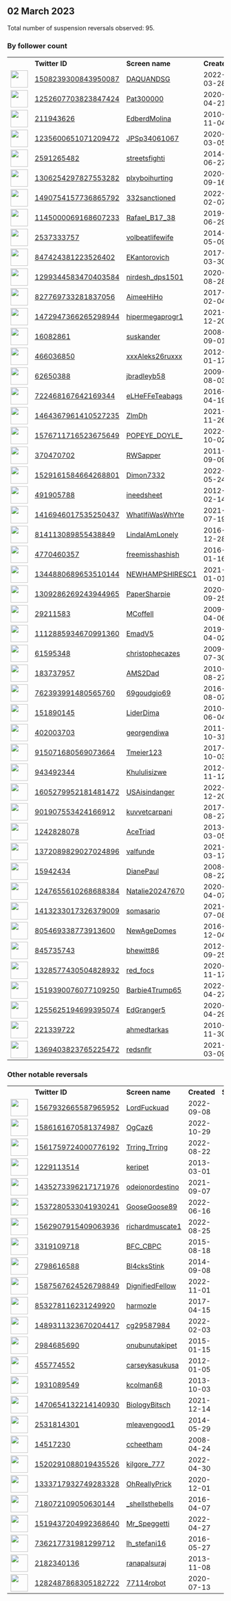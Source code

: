 
## 02 March 2023
Total number of suspension reversals observed: 95.

### By follower count
<table><tr><th></th><th align="left">Twitter ID</th><th align="left">Screen name</th>
<th align="left">Created</th><th align="left">Status</th><th align="left">Suspended</th><th align="left">Followers</th>
<tr><td><a href="https://pbs.twimg.com/profile_images/1593429272055652363/Gqb-FfoG_normal.jpg"><img src="https://pbs.twimg.com/profile_images/1593429272055652363/Gqb-FfoG_normal.jpg" width="40px" height="40px" align="center"/></a></td><td><a href="https://twitter.com/intent/user?user_id=1508239300843950087">1508239300843950087</a></td><td><a href="https://twitter.com/DAQUANDSG">DAQUANDSG</a></td><td>2022-03-28</td><td align="center"></td><td>2023-02-22</td><td>33163</td></tr>
<tr><td><a href="https://pbs.twimg.com/profile_images/1449141840016551942/nViTGtvR_normal.jpg"><img src="https://pbs.twimg.com/profile_images/1449141840016551942/nViTGtvR_normal.jpg" width="40px" height="40px" align="center"/></a></td><td><a href="https://twitter.com/intent/user?user_id=1252607703823847424">1252607703823847424</a></td><td><a href="https://twitter.com/Pat300000">Pat300000</a></td><td>2020-04-21</td><td align="center"></td><td>2022-10-08</td><td>14719</td></tr>
<tr><td><a href="https://pbs.twimg.com/profile_images/1378158499809665024/q2aw2Sg-_normal.jpg"><img src="https://pbs.twimg.com/profile_images/1378158499809665024/q2aw2Sg-_normal.jpg" width="40px" height="40px" align="center"/></a></td><td><a href="https://twitter.com/intent/user?user_id=211943626">211943626</a></td><td><a href="https://twitter.com/EdberdMolina">EdberdMolina</a></td><td>2010-11-04</td><td align="center"></td><td></td><td>12406</td></tr>
<tr><td><a href="https://pbs.twimg.com/profile_images/1329007426566295552/yTGdcw4l_normal.jpg"><img src="https://pbs.twimg.com/profile_images/1329007426566295552/yTGdcw4l_normal.jpg" width="40px" height="40px" align="center"/></a></td><td><a href="https://twitter.com/intent/user?user_id=1235600651071209472">1235600651071209472</a></td><td><a href="https://twitter.com/JPSp34061067">JPSp34061067</a></td><td>2020-03-05</td><td align="center"></td><td>2022-11-08</td><td>5915</td></tr>
<tr><td><a href="https://pbs.twimg.com/profile_images/1618067688202412032/21kyKWiX_normal.jpg"><img src="https://pbs.twimg.com/profile_images/1618067688202412032/21kyKWiX_normal.jpg" width="40px" height="40px" align="center"/></a></td><td><a href="https://twitter.com/intent/user?user_id=2591265482">2591265482</a></td><td><a href="https://twitter.com/streetsfighti">streetsfighti</a></td><td>2014-06-27</td><td align="center"></td><td>2023-02-24</td><td>4477</td></tr>
<tr><td><a href="https://pbs.twimg.com/profile_images/1629839447054221312/bm5tHHGq_normal.jpg"><img src="https://pbs.twimg.com/profile_images/1629839447054221312/bm5tHHGq_normal.jpg" width="40px" height="40px" align="center"/></a></td><td><a href="https://twitter.com/intent/user?user_id=1306254297827553282">1306254297827553282</a></td><td><a href="https://twitter.com/plxyboihurting">plxyboihurting</a></td><td>2020-09-16</td><td align="center"></td><td></td><td>3108</td></tr>
<tr><td><a href="https://pbs.twimg.com/profile_images/1577671159260274693/uwBQXS62_normal.jpg"><img src="https://pbs.twimg.com/profile_images/1577671159260274693/uwBQXS62_normal.jpg" width="40px" height="40px" align="center"/></a></td><td><a href="https://twitter.com/intent/user?user_id=1490754157736865792">1490754157736865792</a></td><td><a href="https://twitter.com/332sanctioned">332sanctioned</a></td><td>2022-02-07</td><td align="center"></td><td>2022-11-03</td><td>2953</td></tr>
<tr><td><a href="https://pbs.twimg.com/profile_images/1571309814302576641/Zn9eVzLs_normal.jpg"><img src="https://pbs.twimg.com/profile_images/1571309814302576641/Zn9eVzLs_normal.jpg" width="40px" height="40px" align="center"/></a></td><td><a href="https://twitter.com/intent/user?user_id=1145000069168607233">1145000069168607233</a></td><td><a href="https://twitter.com/Rafael_B17_38">Rafael_B17_38</a></td><td>2019-06-29</td><td align="center"></td><td>2022-10-18</td><td>2642</td></tr>
<tr><td><a href="https://pbs.twimg.com/profile_images/1329822096235634689/0jW0pkBV_normal.jpg"><img src="https://pbs.twimg.com/profile_images/1329822096235634689/0jW0pkBV_normal.jpg" width="40px" height="40px" align="center"/></a></td><td><a href="https://twitter.com/intent/user?user_id=2537333757">2537333757</a></td><td><a href="https://twitter.com/volbeatlifewife">volbeatlifewife</a></td><td>2014-05-09</td><td align="center">🔒</td><td></td><td>2300</td></tr>
<tr><td><a href="https://pbs.twimg.com/profile_images/1498473563229069315/dAdmVr9U_normal.jpg"><img src="https://pbs.twimg.com/profile_images/1498473563229069315/dAdmVr9U_normal.jpg" width="40px" height="40px" align="center"/></a></td><td><a href="https://twitter.com/intent/user?user_id=847424381223526402">847424381223526402</a></td><td><a href="https://twitter.com/EKantorovich">EKantorovich</a></td><td>2017-03-30</td><td align="center"></td><td>2022-06-29</td><td>2135</td></tr>
<tr><td><a href="https://pbs.twimg.com/profile_images/1395372836273807364/OgIwEwdt_normal.jpg"><img src="https://pbs.twimg.com/profile_images/1395372836273807364/OgIwEwdt_normal.jpg" width="40px" height="40px" align="center"/></a></td><td><a href="https://twitter.com/intent/user?user_id=1299344583470403584">1299344583470403584</a></td><td><a href="https://twitter.com/nirdesh_dps1501">nirdesh_dps1501</a></td><td>2020-08-28</td><td align="center"></td><td></td><td>1654</td></tr>
<tr><td><a href="https://pbs.twimg.com/profile_images/1297015904157315073/EgPJgHJy_normal.png"><img src="https://pbs.twimg.com/profile_images/1297015904157315073/EgPJgHJy_normal.png" width="40px" height="40px" align="center"/></a></td><td><a href="https://twitter.com/intent/user?user_id=827769733281837056">827769733281837056</a></td><td><a href="https://twitter.com/AimeeHiHo">AimeeHiHo</a></td><td>2017-02-04</td><td align="center"></td><td></td><td>1645</td></tr>
<tr><td><a href="https://pbs.twimg.com/profile_images/1474027951213748224/CYuDQ2hi_normal.jpg"><img src="https://pbs.twimg.com/profile_images/1474027951213748224/CYuDQ2hi_normal.jpg" width="40px" height="40px" align="center"/></a></td><td><a href="https://twitter.com/intent/user?user_id=1472947366265298944">1472947366265298944</a></td><td><a href="https://twitter.com/hipermegaprogr1">hipermegaprogr1</a></td><td>2021-12-20</td><td align="center"></td><td>2022-09-28</td><td>1476</td></tr>
<tr><td><a href="https://pbs.twimg.com/profile_images/850859833670606848/65iOE-hS_normal.jpg"><img src="https://pbs.twimg.com/profile_images/850859833670606848/65iOE-hS_normal.jpg" width="40px" height="40px" align="center"/></a></td><td><a href="https://twitter.com/intent/user?user_id=16082861">16082861</a></td><td><a href="https://twitter.com/suskander">suskander</a></td><td>2008-09-01</td><td align="center"></td><td></td><td>1309</td></tr>
<tr><td><a href="https://pbs.twimg.com/profile_images/1511237917154451457/ln9-aSZa_normal.jpg"><img src="https://pbs.twimg.com/profile_images/1511237917154451457/ln9-aSZa_normal.jpg" width="40px" height="40px" align="center"/></a></td><td><a href="https://twitter.com/intent/user?user_id=466036850">466036850</a></td><td><a href="https://twitter.com/xxxAleks26ruxxx">xxxAleks26ruxxx</a></td><td>2012-01-17</td><td align="center"></td><td>2022-09-20</td><td>1134</td></tr>
<tr><td><a href="https://pbs.twimg.com/profile_images/1580747968214360065/SG5g2Zoa_normal.jpg"><img src="https://pbs.twimg.com/profile_images/1580747968214360065/SG5g2Zoa_normal.jpg" width="40px" height="40px" align="center"/></a></td><td><a href="https://twitter.com/intent/user?user_id=62650388">62650388</a></td><td><a href="https://twitter.com/jbradleyb58">jbradleyb58</a></td><td>2009-08-03</td><td align="center"></td><td>2022-10-31</td><td>864</td></tr>
<tr><td><a href="https://pbs.twimg.com/profile_images/1583137163016912899/W5X0UK5m_normal.jpg"><img src="https://pbs.twimg.com/profile_images/1583137163016912899/W5X0UK5m_normal.jpg" width="40px" height="40px" align="center"/></a></td><td><a href="https://twitter.com/intent/user?user_id=722468167642169344">722468167642169344</a></td><td><a href="https://twitter.com/eLHeFFeTeabags">eLHeFFeTeabags</a></td><td>2016-04-19</td><td align="center"></td><td>2022-11-02</td><td>613</td></tr>
<tr><td><a href="https://pbs.twimg.com/profile_images/1579208576408723456/ONzqtQlD_normal.jpg"><img src="https://pbs.twimg.com/profile_images/1579208576408723456/ONzqtQlD_normal.jpg" width="40px" height="40px" align="center"/></a></td><td><a href="https://twitter.com/intent/user?user_id=1464367961410527235">1464367961410527235</a></td><td><a href="https://twitter.com/ZlmDh">ZlmDh</a></td><td>2021-11-26</td><td align="center"></td><td>2022-10-12</td><td>609</td></tr>
<tr><td><a href="https://pbs.twimg.com/profile_images/1598515065648545793/JuPtHYBs_normal.jpg"><img src="https://pbs.twimg.com/profile_images/1598515065648545793/JuPtHYBs_normal.jpg" width="40px" height="40px" align="center"/></a></td><td><a href="https://twitter.com/intent/user?user_id=1576711716523675649">1576711716523675649</a></td><td><a href="https://twitter.com/POPEYE_DOYLE_">POPEYE_DOYLE_</a></td><td>2022-10-02</td><td align="center"></td><td>2023-02-17</td><td>586</td></tr>
<tr><td><a href="https://pbs.twimg.com/profile_images/1631125522578288640/CDY_TBuw_normal.jpg"><img src="https://pbs.twimg.com/profile_images/1631125522578288640/CDY_TBuw_normal.jpg" width="40px" height="40px" align="center"/></a></td><td><a href="https://twitter.com/intent/user?user_id=370470702">370470702</a></td><td><a href="https://twitter.com/RWSapper">RWSapper</a></td><td>2011-09-09</td><td align="center"></td><td></td><td>581</td></tr>
<tr><td><a href="https://pbs.twimg.com/profile_images/1529168536555425792/FaKMKcjI_normal.jpg"><img src="https://pbs.twimg.com/profile_images/1529168536555425792/FaKMKcjI_normal.jpg" width="40px" height="40px" align="center"/></a></td><td><a href="https://twitter.com/intent/user?user_id=1529161584664268801">1529161584664268801</a></td><td><a href="https://twitter.com/Dimon7332">Dimon7332</a></td><td>2022-05-24</td><td align="center">🔒</td><td>2023-01-24</td><td>510</td></tr>
<tr><td><a href="https://pbs.twimg.com/profile_images/1336639913177976833/HTo-m_qm_normal.jpg"><img src="https://pbs.twimg.com/profile_images/1336639913177976833/HTo-m_qm_normal.jpg" width="40px" height="40px" align="center"/></a></td><td><a href="https://twitter.com/intent/user?user_id=491905788">491905788</a></td><td><a href="https://twitter.com/ineedsheet">ineedsheet</a></td><td>2012-02-14</td><td align="center"></td><td>2023-02-10</td><td>468</td></tr>
<tr><td><a href="https://pbs.twimg.com/profile_images/1630996440808914968/oCzdE4hC_normal.jpg"><img src="https://pbs.twimg.com/profile_images/1630996440808914968/oCzdE4hC_normal.jpg" width="40px" height="40px" align="center"/></a></td><td><a href="https://twitter.com/intent/user?user_id=1416946017535250437">1416946017535250437</a></td><td><a href="https://twitter.com/WhatIfiWasWhYte">WhatIfiWasWhYte</a></td><td>2021-07-19</td><td align="center"></td><td></td><td>450</td></tr>
<tr><td><a href="https://pbs.twimg.com/profile_images/1568374414781169666/hgez7Uqa_normal.jpg"><img src="https://pbs.twimg.com/profile_images/1568374414781169666/hgez7Uqa_normal.jpg" width="40px" height="40px" align="center"/></a></td><td><a href="https://twitter.com/intent/user?user_id=814113089855438849">814113089855438849</a></td><td><a href="https://twitter.com/LindaIAmLonely">LindaIAmLonely</a></td><td>2016-12-28</td><td align="center"></td><td>2023-01-06</td><td>432</td></tr>
<tr><td><a href="https://pbs.twimg.com/profile_images/1562311992181940225/flLUfzYt_normal.jpg"><img src="https://pbs.twimg.com/profile_images/1562311992181940225/flLUfzYt_normal.jpg" width="40px" height="40px" align="center"/></a></td><td><a href="https://twitter.com/intent/user?user_id=4770460357">4770460357</a></td><td><a href="https://twitter.com/freemisshashish">freemisshashish</a></td><td>2016-01-16</td><td align="center"></td><td>2023-02-02</td><td>400</td></tr>
<tr><td><a href="https://pbs.twimg.com/profile_images/1344880975658946561/C6yCgSFZ_normal.jpg"><img src="https://pbs.twimg.com/profile_images/1344880975658946561/C6yCgSFZ_normal.jpg" width="40px" height="40px" align="center"/></a></td><td><a href="https://twitter.com/intent/user?user_id=1344880689653510144">1344880689653510144</a></td><td><a href="https://twitter.com/NEWHAMPSHIRESC1">NEWHAMPSHIRESC1</a></td><td>2021-01-01</td><td align="center"></td><td></td><td>360</td></tr>
<tr><td><a href="https://pbs.twimg.com/profile_images/1504517501274636289/d-Y92aof_normal.jpg"><img src="https://pbs.twimg.com/profile_images/1504517501274636289/d-Y92aof_normal.jpg" width="40px" height="40px" align="center"/></a></td><td><a href="https://twitter.com/intent/user?user_id=1309286269243944965">1309286269243944965</a></td><td><a href="https://twitter.com/PaperSharpie">PaperSharpie</a></td><td>2020-09-25</td><td align="center"></td><td>2022-07-17</td><td>332</td></tr>
<tr><td><a href="https://pbs.twimg.com/profile_images/1574118083198853123/8c7SczFN_normal.jpg"><img src="https://pbs.twimg.com/profile_images/1574118083198853123/8c7SczFN_normal.jpg" width="40px" height="40px" align="center"/></a></td><td><a href="https://twitter.com/intent/user?user_id=29211583">29211583</a></td><td><a href="https://twitter.com/MCoffell">MCoffell</a></td><td>2009-04-06</td><td align="center"></td><td>2022-12-19</td><td>294</td></tr>
<tr><td><a href="https://pbs.twimg.com/profile_images/1362136693948743682/Wsyvqk0-_normal.jpg"><img src="https://pbs.twimg.com/profile_images/1362136693948743682/Wsyvqk0-_normal.jpg" width="40px" height="40px" align="center"/></a></td><td><a href="https://twitter.com/intent/user?user_id=1112885934670991360">1112885934670991360</a></td><td><a href="https://twitter.com/EmadV5">EmadV5</a></td><td>2019-04-02</td><td align="center"></td><td></td><td>294</td></tr>
<tr><td><a href="https://pbs.twimg.com/profile_images/1258295540904865793/4L83xMQL_normal.jpg"><img src="https://pbs.twimg.com/profile_images/1258295540904865793/4L83xMQL_normal.jpg" width="40px" height="40px" align="center"/></a></td><td><a href="https://twitter.com/intent/user?user_id=61595348">61595348</a></td><td><a href="https://twitter.com/christophecazes">christophecazes</a></td><td>2009-07-30</td><td align="center"></td><td>2023-01-12</td><td>272</td></tr>
<tr><td><a href="https://pbs.twimg.com/profile_images/993291375205650433/JW6f37PZ_normal.jpg"><img src="https://pbs.twimg.com/profile_images/993291375205650433/JW6f37PZ_normal.jpg" width="40px" height="40px" align="center"/></a></td><td><a href="https://twitter.com/intent/user?user_id=183737957">183737957</a></td><td><a href="https://twitter.com/AMS2Dad">AMS2Dad</a></td><td>2010-08-27</td><td align="center"></td><td></td><td>258</td></tr>
<tr><td><a href="https://pbs.twimg.com/profile_images/1199694859394785281/PnrcGKcK_normal.jpg"><img src="https://pbs.twimg.com/profile_images/1199694859394785281/PnrcGKcK_normal.jpg" width="40px" height="40px" align="center"/></a></td><td><a href="https://twitter.com/intent/user?user_id=762393991480565760">762393991480565760</a></td><td><a href="https://twitter.com/69goudgio69">69goudgio69</a></td><td>2016-08-07</td><td align="center"></td><td></td><td>258</td></tr>
<tr><td><a href="https://pbs.twimg.com/profile_images/1566224943607697410/sEB86Plv_normal.jpg"><img src="https://pbs.twimg.com/profile_images/1566224943607697410/sEB86Plv_normal.jpg" width="40px" height="40px" align="center"/></a></td><td><a href="https://twitter.com/intent/user?user_id=151890145">151890145</a></td><td><a href="https://twitter.com/LiderDima">LiderDima</a></td><td>2010-06-04</td><td align="center"></td><td>2022-09-14</td><td>209</td></tr>
<tr><td><a href="https://pbs.twimg.com/profile_images/1586054897576955906/mZLzCBZ0_normal.jpg"><img src="https://pbs.twimg.com/profile_images/1586054897576955906/mZLzCBZ0_normal.jpg" width="40px" height="40px" align="center"/></a></td><td><a href="https://twitter.com/intent/user?user_id=402003703">402003703</a></td><td><a href="https://twitter.com/georgendiwa">georgendiwa</a></td><td>2011-10-31</td><td align="center"></td><td>2022-10-29</td><td>195</td></tr>
<tr><td><a href="https://pbs.twimg.com/profile_images/940036615400931330/Go2TzIW8_normal.jpg"><img src="https://pbs.twimg.com/profile_images/940036615400931330/Go2TzIW8_normal.jpg" width="40px" height="40px" align="center"/></a></td><td><a href="https://twitter.com/intent/user?user_id=915071680569073664">915071680569073664</a></td><td><a href="https://twitter.com/Tmeier123">Tmeier123</a></td><td>2017-10-03</td><td align="center"></td><td></td><td>194</td></tr>
<tr><td><a href="https://pbs.twimg.com/profile_images/1484192535006224392/kUp9O4XQ_normal.jpg"><img src="https://pbs.twimg.com/profile_images/1484192535006224392/kUp9O4XQ_normal.jpg" width="40px" height="40px" align="center"/></a></td><td><a href="https://twitter.com/intent/user?user_id=943492344">943492344</a></td><td><a href="https://twitter.com/Khululisizwe">Khululisizwe</a></td><td>2012-11-12</td><td align="center"></td><td>2022-09-15</td><td>150</td></tr>
<tr><td><a href="https://pbs.twimg.com/profile_images/1618465017535275010/QNPb8jW0_normal.jpg"><img src="https://pbs.twimg.com/profile_images/1618465017535275010/QNPb8jW0_normal.jpg" width="40px" height="40px" align="center"/></a></td><td><a href="https://twitter.com/intent/user?user_id=1605279952181481472">1605279952181481472</a></td><td><a href="https://twitter.com/USAisindanger">USAisindanger</a></td><td>2022-12-20</td><td align="center"></td><td>2023-02-24</td><td>142</td></tr>
<tr><td><a href="https://pbs.twimg.com/profile_images/1545947628181110785/pRtR3sjQ_normal.jpg"><img src="https://pbs.twimg.com/profile_images/1545947628181110785/pRtR3sjQ_normal.jpg" width="40px" height="40px" align="center"/></a></td><td><a href="https://twitter.com/intent/user?user_id=901907553424166912">901907553424166912</a></td><td><a href="https://twitter.com/kuvvetcarpani">kuvvetcarpani</a></td><td>2017-08-27</td><td align="center"></td><td>2022-07-21</td><td>138</td></tr>
<tr><td><a href="https://pbs.twimg.com/profile_images/1564534667537170434/Fx34rPMc_normal.jpg"><img src="https://pbs.twimg.com/profile_images/1564534667537170434/Fx34rPMc_normal.jpg" width="40px" height="40px" align="center"/></a></td><td><a href="https://twitter.com/intent/user?user_id=1242828078">1242828078</a></td><td><a href="https://twitter.com/AceTriad">AceTriad</a></td><td>2013-03-05</td><td align="center"></td><td>2022-08-30</td><td>134</td></tr>
<tr><td><a href="https://pbs.twimg.com/profile_images/1630758565224013825/S4o6c5c__normal.jpg"><img src="https://pbs.twimg.com/profile_images/1630758565224013825/S4o6c5c__normal.jpg" width="40px" height="40px" align="center"/></a></td><td><a href="https://twitter.com/intent/user?user_id=1372089829027024896">1372089829027024896</a></td><td><a href="https://twitter.com/valfunde">valfunde</a></td><td>2021-03-17</td><td align="center">🔒</td><td></td><td>124</td></tr>
<tr><td><a href="https://pbs.twimg.com/profile_images/1032559015950049280/0NDWa6vx_normal.jpg"><img src="https://pbs.twimg.com/profile_images/1032559015950049280/0NDWa6vx_normal.jpg" width="40px" height="40px" align="center"/></a></td><td><a href="https://twitter.com/intent/user?user_id=15942434">15942434</a></td><td><a href="https://twitter.com/DianePaul">DianePaul</a></td><td>2008-08-22</td><td align="center"></td><td></td><td>118</td></tr>
<tr><td><a href="https://pbs.twimg.com/profile_images/1271443726062190592/vo8M9hei_normal.jpg"><img src="https://pbs.twimg.com/profile_images/1271443726062190592/vo8M9hei_normal.jpg" width="40px" height="40px" align="center"/></a></td><td><a href="https://twitter.com/intent/user?user_id=1247655610268688384">1247655610268688384</a></td><td><a href="https://twitter.com/Natalie20247670">Natalie20247670</a></td><td>2020-04-07</td><td align="center"></td><td></td><td>114</td></tr>
<tr><td><a href="https://pbs.twimg.com/profile_images/1603010801014636550/vsmO1msd_normal.jpg"><img src="https://pbs.twimg.com/profile_images/1603010801014636550/vsmO1msd_normal.jpg" width="40px" height="40px" align="center"/></a></td><td><a href="https://twitter.com/intent/user?user_id=1413233017326379009">1413233017326379009</a></td><td><a href="https://twitter.com/somasario">somasario</a></td><td>2021-07-08</td><td align="center"></td><td>2023-02-23</td><td>102</td></tr>
<tr><td><a href="https://pbs.twimg.com/profile_images/1115237437398224902/Oo8Rx01p_normal.jpg"><img src="https://pbs.twimg.com/profile_images/1115237437398224902/Oo8Rx01p_normal.jpg" width="40px" height="40px" align="center"/></a></td><td><a href="https://twitter.com/intent/user?user_id=805469338773913600">805469338773913600</a></td><td><a href="https://twitter.com/NewAgeDomes">NewAgeDomes</a></td><td>2016-12-04</td><td align="center"></td><td></td><td>89</td></tr>
<tr><td><a href="https://pbs.twimg.com/profile_images/1471128165758091264/Y0T5np54_normal.jpg"><img src="https://pbs.twimg.com/profile_images/1471128165758091264/Y0T5np54_normal.jpg" width="40px" height="40px" align="center"/></a></td><td><a href="https://twitter.com/intent/user?user_id=845735743">845735743</a></td><td><a href="https://twitter.com/bhewitt86">bhewitt86</a></td><td>2012-09-25</td><td align="center"></td><td>2022-12-24</td><td>85</td></tr>
<tr><td><a href="https://pbs.twimg.com/profile_images/1328580311387664384/r_5H-KrP_normal.jpg"><img src="https://pbs.twimg.com/profile_images/1328580311387664384/r_5H-KrP_normal.jpg" width="40px" height="40px" align="center"/></a></td><td><a href="https://twitter.com/intent/user?user_id=1328577430504828932">1328577430504828932</a></td><td><a href="https://twitter.com/red_focs">red_focs</a></td><td>2020-11-17</td><td align="center"></td><td></td><td>84</td></tr>
<tr><td><a href="https://pbs.twimg.com/profile_images/1519452436506701824/xaGjfDdq_normal.jpg"><img src="https://pbs.twimg.com/profile_images/1519452436506701824/xaGjfDdq_normal.jpg" width="40px" height="40px" align="center"/></a></td><td><a href="https://twitter.com/intent/user?user_id=1519390076077109250">1519390076077109250</a></td><td><a href="https://twitter.com/Barbie4Trump65">Barbie4Trump65</a></td><td>2022-04-27</td><td align="center"></td><td>2022-11-21</td><td>84</td></tr>
<tr><td><a href="https://pbs.twimg.com/profile_images/1258352440736448512/6lkdf-qF_normal.jpg"><img src="https://pbs.twimg.com/profile_images/1258352440736448512/6lkdf-qF_normal.jpg" width="40px" height="40px" align="center"/></a></td><td><a href="https://twitter.com/intent/user?user_id=1255625194699395074">1255625194699395074</a></td><td><a href="https://twitter.com/EdGranger5">EdGranger5</a></td><td>2020-04-29</td><td align="center"></td><td></td><td>81</td></tr>
<tr><td><a href="https://pbs.twimg.com/profile_images/1455974339556388869/0Vli5u40_normal.jpg"><img src="https://pbs.twimg.com/profile_images/1455974339556388869/0Vli5u40_normal.jpg" width="40px" height="40px" align="center"/></a></td><td><a href="https://twitter.com/intent/user?user_id=221339722">221339722</a></td><td><a href="https://twitter.com/ahmedtarkas">ahmedtarkas</a></td><td>2010-11-30</td><td align="center"></td><td>2022-10-11</td><td>76</td></tr>
<tr><td><a href="https://pbs.twimg.com/profile_images/1630672541537951750/QlibJb8y_normal.jpg"><img src="https://pbs.twimg.com/profile_images/1630672541537951750/QlibJb8y_normal.jpg" width="40px" height="40px" align="center"/></a></td><td><a href="https://twitter.com/intent/user?user_id=1369403823765225472">1369403823765225472</a></td><td><a href="https://twitter.com/redsnflr">redsnflr</a></td><td>2021-03-09</td><td align="center"></td><td>2022-12-06</td><td>76</td></tr>
</table>

### Other notable reversals
<table><tr><th></th><th align="left">Twitter ID</th><th align="left">Screen name</th>
<th align="left">Created</th><th align="left">Status</th><th align="left">Suspended</th><th align="left">Followers</th>
<tr><td><a href="https://pbs.twimg.com/profile_images/1567933195165007873/M5SHg3jo_normal.jpg"><img src="https://pbs.twimg.com/profile_images/1567933195165007873/M5SHg3jo_normal.jpg" width="40px" height="40px" align="center"/></a></td><td><a href="https://twitter.com/intent/user?user_id=1567932665587965952">1567932665587965952</a></td><td><a href="https://twitter.com/LordFuckuad">LordFuckuad</a></td><td>2022-09-08</td><td align="center"></td><td>2023-02-22</td><td>21</td></tr>
<tr><td><a href="https://pbs.twimg.com/profile_images/1595743274530009091/LH2pUXkE_normal.jpg"><img src="https://pbs.twimg.com/profile_images/1595743274530009091/LH2pUXkE_normal.jpg" width="40px" height="40px" align="center"/></a></td><td><a href="https://twitter.com/intent/user?user_id=1586161670581374987">1586161670581374987</a></td><td><a href="https://twitter.com/OgCaz6">OgCaz6</a></td><td>2022-10-29</td><td align="center"></td><td>2022-12-08</td><td>31</td></tr>
<tr><td><a href="https://pbs.twimg.com/profile_images/1566862737799782401/Kqr68Gf8_normal.jpg"><img src="https://pbs.twimg.com/profile_images/1566862737799782401/Kqr68Gf8_normal.jpg" width="40px" height="40px" align="center"/></a></td><td><a href="https://twitter.com/intent/user?user_id=1561759724000776192">1561759724000776192</a></td><td><a href="https://twitter.com/Trring_Trring">Trring_Trring</a></td><td>2022-08-22</td><td align="center"></td><td>2023-01-05</td><td>22</td></tr>
<tr><td><a href="https://abs.twimg.com/sticky/default_profile_images/default_profile_normal.png"><img src="https://abs.twimg.com/sticky/default_profile_images/default_profile_normal.png" width="40px" height="40px" align="center"/></a></td><td><a href="https://twitter.com/intent/user?user_id=1229113514">1229113514</a></td><td><a href="https://twitter.com/keripet">keripet</a></td><td>2013-03-01</td><td align="center"></td><td>2023-01-02</td><td>4</td></tr>
<tr><td><a href="https://pbs.twimg.com/profile_images/1608196631425425408/m_hQVmow_normal.jpg"><img src="https://pbs.twimg.com/profile_images/1608196631425425408/m_hQVmow_normal.jpg" width="40px" height="40px" align="center"/></a></td><td><a href="https://twitter.com/intent/user?user_id=1435273396217171976">1435273396217171976</a></td><td><a href="https://twitter.com/odeionordestino">odeionordestino</a></td><td>2021-09-07</td><td align="center"></td><td>2022-12-30</td><td>75</td></tr>
<tr><td><a href="https://pbs.twimg.com/profile_images/1537281540731940865/L7WpKzlX_normal.jpg"><img src="https://pbs.twimg.com/profile_images/1537281540731940865/L7WpKzlX_normal.jpg" width="40px" height="40px" align="center"/></a></td><td><a href="https://twitter.com/intent/user?user_id=1537280533041930241">1537280533041930241</a></td><td><a href="https://twitter.com/GooseGoose89">GooseGoose89</a></td><td>2022-06-16</td><td align="center"></td><td>2023-02-08</td><td>1</td></tr>
<tr><td><a href="https://pbs.twimg.com/profile_images/1562908080374812674/SHHl73D7_normal.png"><img src="https://pbs.twimg.com/profile_images/1562908080374812674/SHHl73D7_normal.png" width="40px" height="40px" align="center"/></a></td><td><a href="https://twitter.com/intent/user?user_id=1562907915409063936">1562907915409063936</a></td><td><a href="https://twitter.com/richardmuscate1">richardmuscate1</a></td><td>2022-08-25</td><td align="center"></td><td>2022-11-28</td><td>4</td></tr>
<tr><td><a href="https://pbs.twimg.com/profile_images/633746719948181504/YuF56mN-_normal.jpg"><img src="https://pbs.twimg.com/profile_images/633746719948181504/YuF56mN-_normal.jpg" width="40px" height="40px" align="center"/></a></td><td><a href="https://twitter.com/intent/user?user_id=3319109718">3319109718</a></td><td><a href="https://twitter.com/BFC_CBPC">BFC_CBPC</a></td><td>2015-08-18</td><td align="center"></td><td>2022-12-15</td><td>45</td></tr>
<tr><td><a href="https://pbs.twimg.com/profile_images/1598235511482482688/bW7XoFsK_normal.jpg"><img src="https://pbs.twimg.com/profile_images/1598235511482482688/bW7XoFsK_normal.jpg" width="40px" height="40px" align="center"/></a></td><td><a href="https://twitter.com/intent/user?user_id=2798616588">2798616588</a></td><td><a href="https://twitter.com/Bl4cksStink">Bl4cksStink</a></td><td>2014-09-08</td><td align="center"></td><td>2023-02-24</td><td>38</td></tr>
<tr><td><a href="https://pbs.twimg.com/profile_images/1587567907755597824/5cOph1EC_normal.jpg"><img src="https://pbs.twimg.com/profile_images/1587567907755597824/5cOph1EC_normal.jpg" width="40px" height="40px" align="center"/></a></td><td><a href="https://twitter.com/intent/user?user_id=1587567624526798849">1587567624526798849</a></td><td><a href="https://twitter.com/DignifiedFellow">DignifiedFellow</a></td><td>2022-11-01</td><td align="center"></td><td>2022-12-16</td><td>43</td></tr>
<tr><td><a href="https://pbs.twimg.com/profile_images/1085770345376755714/ijjtMooF_normal.jpg"><img src="https://pbs.twimg.com/profile_images/1085770345376755714/ijjtMooF_normal.jpg" width="40px" height="40px" align="center"/></a></td><td><a href="https://twitter.com/intent/user?user_id=853278116231249920">853278116231249920</a></td><td><a href="https://twitter.com/harmozle">harmozle</a></td><td>2017-04-15</td><td align="center"></td><td>2023-02-28</td><td>3</td></tr>
<tr><td><a href="https://pbs.twimg.com/profile_images/1489715865238966276/wpxS2gAI_normal.jpg"><img src="https://pbs.twimg.com/profile_images/1489715865238966276/wpxS2gAI_normal.jpg" width="40px" height="40px" align="center"/></a></td><td><a href="https://twitter.com/intent/user?user_id=1489311323670204417">1489311323670204417</a></td><td><a href="https://twitter.com/cg29587984">cg29587984</a></td><td>2022-02-03</td><td align="center"></td><td>2022-08-14</td><td>4</td></tr>
<tr><td><a href="https://pbs.twimg.com/profile_images/1069275018482409472/ntoNoxvl_normal.jpg"><img src="https://pbs.twimg.com/profile_images/1069275018482409472/ntoNoxvl_normal.jpg" width="40px" height="40px" align="center"/></a></td><td><a href="https://twitter.com/intent/user?user_id=2984685690">2984685690</a></td><td><a href="https://twitter.com/onubunutakipet">onubunutakipet</a></td><td>2015-01-15</td><td align="center">🔒</td><td>2023-02-14</td><td>0</td></tr>
<tr><td><a href="https://pbs.twimg.com/profile_images/1460641148826013696/gLEXCYBo_normal.jpg"><img src="https://pbs.twimg.com/profile_images/1460641148826013696/gLEXCYBo_normal.jpg" width="40px" height="40px" align="center"/></a></td><td><a href="https://twitter.com/intent/user?user_id=455774552">455774552</a></td><td><a href="https://twitter.com/carseykasukusa">carseykasukusa</a></td><td>2012-01-05</td><td align="center"></td><td>2023-01-24</td><td>8</td></tr>
<tr><td><a href="https://pbs.twimg.com/profile_images/1594041283282173954/iItLXtpI_normal.jpg"><img src="https://pbs.twimg.com/profile_images/1594041283282173954/iItLXtpI_normal.jpg" width="40px" height="40px" align="center"/></a></td><td><a href="https://twitter.com/intent/user?user_id=1931089549">1931089549</a></td><td><a href="https://twitter.com/kcolman68">kcolman68</a></td><td>2013-10-03</td><td align="center"></td><td>2023-01-19</td><td>13</td></tr>
<tr><td><a href="https://pbs.twimg.com/profile_images/1630669910321029124/1xjoFi3Q_normal.jpg"><img src="https://pbs.twimg.com/profile_images/1630669910321029124/1xjoFi3Q_normal.jpg" width="40px" height="40px" align="center"/></a></td><td><a href="https://twitter.com/intent/user?user_id=1470654132214140930">1470654132214140930</a></td><td><a href="https://twitter.com/BiologyBitsch">BiologyBitsch</a></td><td>2021-12-14</td><td align="center"></td><td>2023-01-17</td><td>15</td></tr>
<tr><td><a href="https://pbs.twimg.com/profile_images/471883422449664000/yL18dNts_normal.jpeg"><img src="https://pbs.twimg.com/profile_images/471883422449664000/yL18dNts_normal.jpeg" width="40px" height="40px" align="center"/></a></td><td><a href="https://twitter.com/intent/user?user_id=2531814301">2531814301</a></td><td><a href="https://twitter.com/mleavengood1">mleavengood1</a></td><td>2014-05-29</td><td align="center"></td><td>2022-12-22</td><td>2</td></tr>
<tr><td><a href="https://pbs.twimg.com/profile_images/1595029912745918464/g_Wp8FRC_normal.png"><img src="https://pbs.twimg.com/profile_images/1595029912745918464/g_Wp8FRC_normal.png" width="40px" height="40px" align="center"/></a></td><td><a href="https://twitter.com/intent/user?user_id=14517230">14517230</a></td><td><a href="https://twitter.com/ccheetham">ccheetham</a></td><td>2008-04-24</td><td align="center"></td><td>2022-12-31</td><td>17</td></tr>
<tr><td><a href="https://pbs.twimg.com/profile_images/1545850336811819008/vaf-XgF6_normal.jpg"><img src="https://pbs.twimg.com/profile_images/1545850336811819008/vaf-XgF6_normal.jpg" width="40px" height="40px" align="center"/></a></td><td><a href="https://twitter.com/intent/user?user_id=1520291088019435526">1520291088019435526</a></td><td><a href="https://twitter.com/kilgore_777">kilgore_777</a></td><td>2022-04-30</td><td align="center"></td><td>2022-07-11</td><td>0</td></tr>
<tr><td><a href="https://pbs.twimg.com/profile_images/1478053425334173696/yOSNc8IR_normal.jpg"><img src="https://pbs.twimg.com/profile_images/1478053425334173696/yOSNc8IR_normal.jpg" width="40px" height="40px" align="center"/></a></td><td><a href="https://twitter.com/intent/user?user_id=1333717932749283328">1333717932749283328</a></td><td><a href="https://twitter.com/OhReallyPrick">OhReallyPrick</a></td><td>2020-12-01</td><td align="center"></td><td>2022-02-19</td><td>41</td></tr>
<tr><td><a href="https://pbs.twimg.com/profile_images/1631099195934531584/eh231xBO_normal.jpg"><img src="https://pbs.twimg.com/profile_images/1631099195934531584/eh231xBO_normal.jpg" width="40px" height="40px" align="center"/></a></td><td><a href="https://twitter.com/intent/user?user_id=718072109050630144">718072109050630144</a></td><td><a href="https://twitter.com/_shellsthebells">_shellsthebells</a></td><td>2016-04-07</td><td align="center"></td><td>2022-09-23</td><td>0</td></tr>
<tr><td><a href="https://pbs.twimg.com/profile_images/1519437585503842304/87zEOx0J_normal.jpg"><img src="https://pbs.twimg.com/profile_images/1519437585503842304/87zEOx0J_normal.jpg" width="40px" height="40px" align="center"/></a></td><td><a href="https://twitter.com/intent/user?user_id=1519437204992368640">1519437204992368640</a></td><td><a href="https://twitter.com/Mr_Speggetti">Mr_Speggetti</a></td><td>2022-04-27</td><td align="center"></td><td>2022-09-02</td><td>0</td></tr>
<tr><td><a href="https://pbs.twimg.com/profile_images/736234419829231616/_0bEUZsZ_normal.jpg"><img src="https://pbs.twimg.com/profile_images/736234419829231616/_0bEUZsZ_normal.jpg" width="40px" height="40px" align="center"/></a></td><td><a href="https://twitter.com/intent/user?user_id=736217731981299712">736217731981299712</a></td><td><a href="https://twitter.com/lh_stefani16">lh_stefani16</a></td><td>2016-05-27</td><td align="center">🔒</td><td>2022-07-16</td><td>24</td></tr>
<tr><td><a href="https://pbs.twimg.com/profile_images/806155764729462784/aHQDSb_8_normal.jpg"><img src="https://pbs.twimg.com/profile_images/806155764729462784/aHQDSb_8_normal.jpg" width="40px" height="40px" align="center"/></a></td><td><a href="https://twitter.com/intent/user?user_id=2182340136">2182340136</a></td><td><a href="https://twitter.com/ranapalsuraj">ranapalsuraj</a></td><td>2013-11-08</td><td align="center"></td><td>2022-07-11</td><td>0</td></tr>
<tr><td><a href="https://pbs.twimg.com/profile_images/1282488148270870528/4qmLKrYD_normal.jpg"><img src="https://pbs.twimg.com/profile_images/1282488148270870528/4qmLKrYD_normal.jpg" width="40px" height="40px" align="center"/></a></td><td><a href="https://twitter.com/intent/user?user_id=1282487868305182722">1282487868305182722</a></td><td><a href="https://twitter.com/77114robot">77114robot</a></td><td>2020-07-13</td><td align="center"></td><td>2023-02-24</td><td>59</td></tr>
</table>
